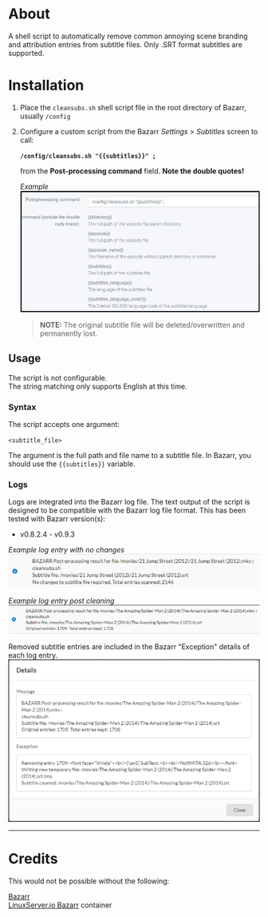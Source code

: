 # About
A shell script to automatically remove common annoying scene branding and attribution entries from subtitle files.
Only .SRT format subtitles are supported.

# Installation
1. Place the `cleansubs.sh` shell script file in the root directory of Bazarr, usually `/config`
2. Configure a custom script from the Bazarr *Settings* > *Subtitles* screen to call:

   **`/config/cleansubs.sh "{{subtitles}}" ;`**

   from the **Post-processing command** field.  **Note the double quotes!**

   *Example*  
   ![cleansubs](.assets/bazarr-settings-subtitles.png)


   >**NOTE:** The original subtitle file will be deleted/overwritten and permanently lost.

## Usage
The script is not configurable.  
The string matching only supports English at this time.

### Syntax
The script accepts one argument:

`<subtitle_file>`

The argument is the full path and file name to a subtitle file. In Bazarr, you should use the `{{subtitles}}` variable.

### Logs
Logs are integrated into the Bazarr log file. The text output of the script is designed to be compatible with the Bazarr log file format. This has been tested with Bazarr version(s):
* v0.8.2.4 - v0.9.3

*Example log entry with no changes*  
![normal log](.assets/bazarr-log1.png)

*Example log entry post cleaning*  
![cleaned subtitle log](.assets/bazarr-log2.png)

Removed subtitle entries are included in the Bazarr "Exception" details of each log entry.  
![cleaned subtitle log detail](.assets/bazarr-log2-detail.png)

___
# Credits

This would not be possible without the following:

[Bazarr](https://www.bazarr.media/)  
[LinuxServer.io Bazarr](https://hub.docker.com/r/linuxserver/bazarr) container
